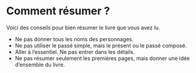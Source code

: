 # Comment résumer ?

Voici des conseils pour bien résumer le livre que vous avez lu.

- Ne pas donner tous les noms des personnages.
- Ne pas utiliser le passé simple, mais le présent ou le passé composé.
- Aller à l’essentiel. Ne pas entrer dans les détails.
- Ne pas résumer seulement les premières pages, mais donner une idée d’ensemble du livre.